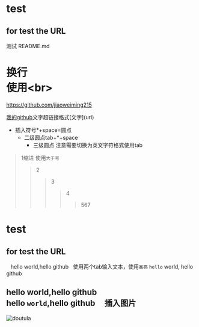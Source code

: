 # test
## for test the URL
测试 README.md<br>
# 换行<br>使用\<br>
https://github.com/jiaoweiming215

[我的github](https://github.com/jiaoweiming215"悬停显示")文字超链接格式[文字](url)

* 插入符号*+space=圆点
  * 二级圆点tab+*+space  
    * 三级圆点 注意需要切换为英文字符格式使用tab

>1缩进 使用`大于号`
>>2
>>>3
>>>>4
>>>>>567


test
===
for test the URL
---
    hello world,hello github   使用两个tab输入文本，使用`高亮`
    `hello` world,
    hello github 
    
hello world,hello github<br>
    hello `world`,hello github
     
插入图片
---

![doutula](http://ww1.sinaimg.cn/large/9150e4e5ly1fmz6mdej1ng206o06oags.gif) 
